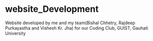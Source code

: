 # website_Development
Website developed by me and my team(Bishal Chhetry, Rajdeep Purkayastha and Vishesh Kr. Jha) for our Coding Club, GUIST, Gauhati University
